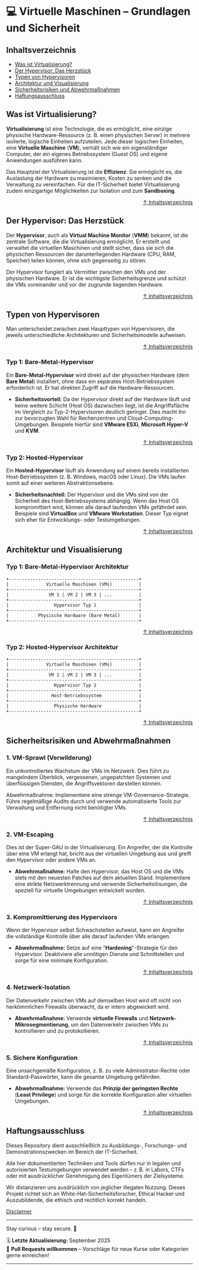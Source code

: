 # 💻 Virtuelle Maschinen – Grundlagen und Sicherheit
## Inhaltsverzeichnis

- [Was ist Virtualisierung?](#was-ist-virtualisierung)
- [Der Hypervisor: Das Herzstück](#der-hypervisor-das-herzstück)
- [Typen von Hypervisoren](#typen-von-hypervisoren)
- [Architektur und Visualisierung](#architektur-und-visualisierung)
- [Sicherheitsrisiken und Abwehrmaßnahmen](#sicherheitsrisiken-und-abwehrmaßnahmen)
- [Haftungsausschluss](#haftungsausschluss)

## Was ist Virtualisierung?
**Virtualisierung** ist eine Technologie, die es ermöglicht, eine einzige physische Hardware-Ressource (z. B. einen physischen Server) in mehrere isolierte, logische Einheiten aufzuteilen. Jede dieser logischen Einheiten, eine **Virtuelle Maschine** (**VM**), verhält sich wie ein eigenständiger Computer, der ein eigenes Betriebssystem (Guest OS) und eigene Anwendungen ausführen kann.

Das Hauptziel der Virtualisierung ist die **Effizienz**: Sie ermöglicht es, die Auslastung der Hardware zu maximieren, Kosten zu senken und die Verwaltung zu vereinfachen. Für die IT-Sicherheit bietet Virtualisierung zudem einzigartige Möglichkeiten zur Isolation und zum **Sandboxing**.

<div align=right>

[↑ Inhaltsverzeichnis](#inhaltsverzeichnis)

</div>


## Der Hypervisor: Das Herzstück
Der **Hypervisor**, auch als **Virtual Machine Monitor** (**VMM**) bekannt, ist die zentrale Software, die die Virtualisierung ermöglicht. Er erstellt und verwaltet die virtuellen Maschinen und stellt sicher, dass sie sich die physischen Ressourcen der darunterliegenden Hardware (CPU, RAM, Speicher) teilen können, ohne sich gegenseitig zu stören.

Der Hypervisor fungiert als Vermittler zwischen den VMs und der physischen Hardware. Er ist die wichtigste Sicherheitsgrenze und schützt die VMs voreinander und vor der zugrunde liegenden Hardware.

<div align=right>

[↑ Inhaltsverzeichnis](#inhaltsverzeichnis)

</div>

## Typen von Hypervisoren
Man unterscheidet zwischen zwei Haupttypen von Hypervisoren, die jeweils unterschiedliche Architekturen und Sicherheitsmodelle aufweisen.


<div align=right>

[↑ Inhaltsverzeichnis](#inhaltsverzeichnis)

</div>


### Typ 1: Bare-Metal-Hypervisor
Ein **Bare-Metal-Hypervisor** wird direkt auf der physischen Hardware (dem **Bare Metal**) installiert, ohne dass ein separates Host-Betriebssystem erforderlich ist. Er hat direkten Zugriff auf die Hardware-Ressourcen.

- **Sicherheitsvorteil:** Da der Hypervisor direkt auf der Hardware läuft und keine weitere Schicht (Host OS) dazwischen liegt, ist die Angriffsfläche im Vergleich zu Typ-2-Hypervisoren deutlich geringer. Dies macht ihn zur bevorzugten Wahl für Rechenzentren und Cloud-Computing-Umgebungen. Beispiele hierfür sind **VMware ESXi**, **Microsoft Hyper-V** und **KVM**.


<div align=right>

[↑ Inhaltsverzeichnis](#inhaltsverzeichnis)

</div>


### Typ 2: Hosted-Hypervisor
Ein **Hosted-Hypervisor** läuft als Anwendung auf einem bereits installierten Host-Betriebssystem (z. B. Windows, macOS oder Linux). Die VMs laufen somit auf einer weiteren Abstraktionsebene.

- **Sicherheitsnachteil:** Der Hypervisor und die VMs sind von der Sicherheit des Host-Betriebssystems abhängig. Wenn das Host OS kompromittiert wird, können alle darauf laufenden VMs gefährdet sein. Beispiele sind **VirtualBox** und **VMware Workstation**. Dieser Typ eignet sich eher für Entwicklungs- oder Testumgebungen.

<div align=right>

[↑ Inhaltsverzeichnis](#inhaltsverzeichnis)

</div>

## Architektur und Visualisierung
### Typ 1: Bare-Metal-Hypervisor Architektur
```text
+-------------------------------------------------+
|              Virtuelle Maschinen (VMs)          |
+-------------------------------------------------+
|               VM 1 | VM 2 | VM 3 | ...          |
+-------------------------------------------------+
|                 Hypervisor Typ 1                |
+-------------------------------------------------+
|           Physische Hardware (Bare Metal)       |
+-------------------------------------------------+
```


<div align=right>

[↑ Inhaltsverzeichnis](#inhaltsverzeichnis)

</div>


### Typ 2: Hosted-Hypervisor Architektur
```text
+-------------------------------------------------+
|              Virtuelle Maschinen (VMs)          |
+-------------------------------------------------+
|               VM 1 | VM 2 | VM 3 | ...          |
+-------------------------------------------------+
|                 Hypervisor Typ 2                |
+-------------------------------------------------+
|                Host-Betriebssystem              |
+-------------------------------------------------+
|                 Physische Hardware              |
+-------------------------------------------------+
```

<div align=right>

[↑ Inhaltsverzeichnis](#inhaltsverzeichnis)

</div>

## Sicherheitsrisiken und Abwehrmaßnahmen
### 1. VM-Sprawl (Verwilderung)
Ein unkontrolliertes Wachstum der VMs im Netzwerk. Dies führt zu mangelndem Überblick, vergessenen, ungepatchten Systemen und überflüssigen Diensten, die Angriffsvektoren darstellen können.

Abwehrmaßnahme: Implementiere eine strenge VM-Governance-Strategie. Führe regelmäßige Audits durch und verwende automatisierte Tools zur Verwaltung und Entfernung nicht benötigter VMs.


<div align=right>

[↑ Inhaltsverzeichnis](#inhaltsverzeichnis)

</div>


### 2. VM-Escaping
Dies ist der Super-GAU in der Virtualisierung. Ein Angreifer, der die Kontrolle über eine VM erlangt hat, bricht aus der virtuellen Umgebung aus und greift den Hypervisor oder andere VMs an.

- **Abwehrmaßnahme:** Halte den Hypervisor, das Host OS und die VMs stets mit den neuesten Patches auf dem aktuellen Stand. Implementiere eine strikte Netzwerktrennung und verwende Sicherheitslösungen, die speziell für virtuelle Umgebungen entwickelt wurden.



<div align=right>

[↑ Inhaltsverzeichnis](#inhaltsverzeichnis)

</div>


### 3. Kompromittierung des Hypervisors
Wenn der Hypervisor selbst Schwachstellen aufweist, kann ein Angreifer die vollständige Kontrolle über alle darauf laufenden VMs erlangen.

- **Abwehrmaßnahme:** Setze auf eine "**Hardening**"-Strategie für den Hypervisor. Deaktiviere alle unnötigen Dienste und Schnittstellen und sorge für eine minimale Konfiguration.



<div align=right>

[↑ Inhaltsverzeichnis](#inhaltsverzeichnis)

</div>


### 4. Netzwerk-Isolation
Der Datenverkehr zwischen VMs auf demselben Host wird oft nicht von herkömmlichen Firewalls überwacht, da er intern abgewickelt wird.

- **Abwehrmaßnahme:** Verwende **virtuelle Firewalls** und **Netzwerk-Mikrosegmentierung**, um den Datenverkehr zwischen VMs zu kontrollieren und zu protokollieren.



<div align=right>

[↑ Inhaltsverzeichnis](#inhaltsverzeichnis)

</div>


### 5. Sichere Konfiguration
Eine unsachgemäße Konfiguration, z. B. zu viele Administrator-Rechte oder Standard-Passwörter, kann die gesamte Umgebung gefährden.

- **Abwehrmaßnahme:** Verwende das **Prinzip der geringsten Rechte** (**Least Privilege**) und sorge für die korrekte Konfiguration aller virtuellen Umgebungen.


<div align=right>

[↑ Inhaltsverzeichnis](#inhaltsverzeichnis)

</div>


## Haftungsausschluss

Dieses Repository dient ausschließlich zu Ausbildungs-, Forschungs- und Demonstrationszwecken im Bereich der IT-Sicherheit.

Alle hier dokumentierten Techniken und Tools dürfen nur in legalen und autorisierten Testumgebungen verwendet werden – z. B. in Labors, CTFs oder mit ausdrücklicher Genehmigung des Eigentümers der Zielsysteme.

Wir distanzieren uns ausdrücklich von jeglicher illegalen Nutzung.
Dieses Projekt richtet sich an White-Hat-Sicherheitsforscher, Ethical Hacker und Auszubildende, die ethisch und rechtlich korrekt handeln.

[Disclaimer](/00-disclaimer/disclaimer.md)

--- 

Stay curious – stay secure. 🔐

🗓️ **Letzte Aktualisierung:** September 2025  
🤝 **Pull Requests willkommen** – Vorschläge für neue Kurse oder Kategorien gerne einreichen!

---